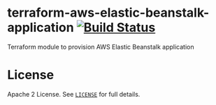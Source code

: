 # terraform-aws-elastic-beanstalk-application [![Build Status](https://travis-ci.org/cloudposse/terraform-aws-elastic-beanstalk-application.svg)](https://travis-ci.org/cloudposse/terraform-aws-elastic-beanstalk-application)

Terraform module to provision AWS Elastic Beanstalk application


# License

Apache 2 License. See [`LICENSE`](LICENSE) for full details.
